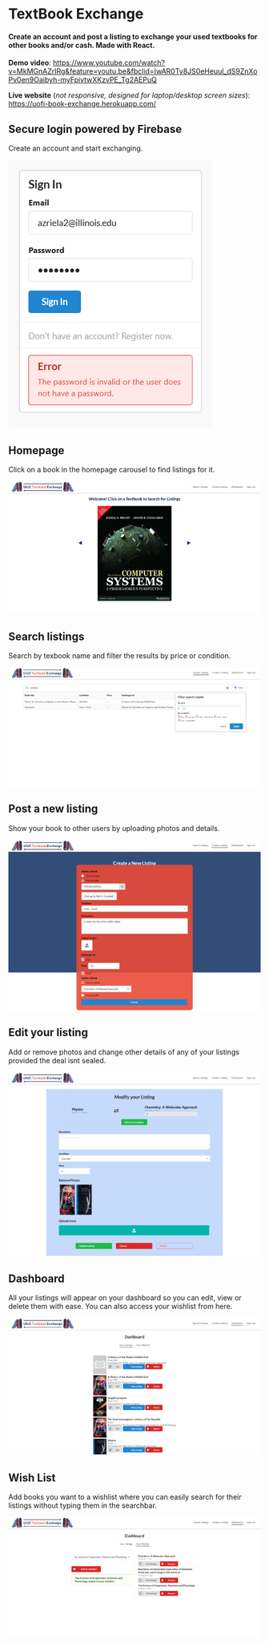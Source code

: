# TextBook Exchange

#### Create an account and post a listing to exchange your used textbooks for other books and/or cash. Made with React.  
**Demo video**: https://www.youtube.com/watch?v=MkMGnAZrIRg&feature=youtu.be&fbclid=IwAR0Ty8JS0eHeuul_dS9ZnXoPv0en9Oaibyh-myFpivtwXKzvPE_Tg2AEPuQ  

**Live website** (*not responsive, designed for laptop/desktop screen sizes*): https://uofi-book-exchange.herokuapp.com/ 

## Secure login powered by Firebase
Create an account and start exchanging. 

![alt text](https://raw.githubusercontent.com/L33thaxor118/TextBookExchange/master/screenshots/login2.png)

## Homepage
Click on a book in the homepage carousel to find listings for it.  

![alt text](https://raw.githubusercontent.com/L33thaxor118/TextBookExchange/master/screenshots/homescreen1.png)


## Search listings
Search by texbook name and filter the results by price or condition.

![alt text](https://raw.githubusercontent.com/L33thaxor118/TextBookExchange/master/screenshots/search2.png)


## Post a new listing
Show your book to other users by uploading photos and details.

![alt text](https://raw.githubusercontent.com/L33thaxor118/TextBookExchange/master/screenshots/createnew1.png)


## Edit your listing
Add or remove photos and change other details of any of your listings provided the deal isnt sealed.

![alt text](https://raw.githubusercontent.com/L33thaxor118/TextBookExchange/master/screenshots/edit1.png)


## Dashboard
All your listings will appear on your dashboard so you can edit, view or delete them with ease. You can also access your wishlist from here.

![alt text](https://raw.githubusercontent.com/L33thaxor118/TextBookExchange/master/screenshots/dashboard1.png)


## Wish List
Add books you want to a wishlist where you can easily search for their listings without typing them in the searchbar.

![alt text](https://raw.githubusercontent.com/L33thaxor118/TextBookExchange/master/screenshots/wishlist1.png)




